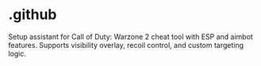 # .github
Setup assistant for Call of Duty: Warzone 2 cheat tool with ESP and aimbot features. Supports visibility overlay, recoil control, and custom targeting logic.
